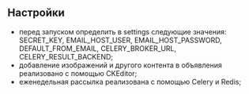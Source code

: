 ## Настройки

* перед запуском определить в settings следующие значения: SECRET_KEY, EMAIL_HOST_USER, EMAIL_HOST_PASSWORD, DEFAULT_FROM_EMAIL, CELERY_BROKER_URL, CELERY_RESULT_BACKEND;
* добавление изображений и другого контента в объявления реализовано с помощью CKEditor;
* еженедельная рассылка реализована с помощью Celery и Redis;
